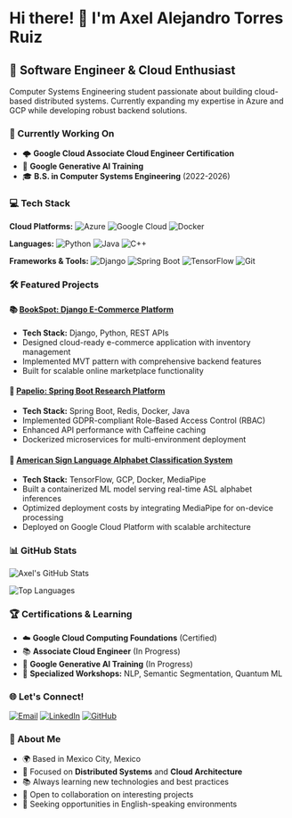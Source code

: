 # Hi there! 👋 I'm Axel Alejandro Torres Ruiz

## 🚀 Software Engineer & Cloud Enthusiast

Computer Systems Engineering student passionate about building cloud-based distributed systems. Currently expanding my expertise in Azure and GCP while developing robust backend solutions.

### 🎯 Currently Working On
- 🌩️ **Google Cloud Associate Cloud Engineer Certification**
- 🤖 **Google Generative AI Training**
- 🎓 **B.S. in Computer Systems Engineering** (2022-2026)

### 💻 Tech Stack

**Cloud Platforms:**
![Azure](https://img.shields.io/badge/Azure-0078D4?style=flat-square&logo=microsoft-azure&logoColor=white)
![Google Cloud](https://img.shields.io/badge/Google_Cloud-4285F4?style=flat-square&logo=google-cloud&logoColor=white)
![Docker](https://img.shields.io/badge/Docker-2496ED?style=flat-square&logo=docker&logoColor=white)

**Languages:**
![Python](https://img.shields.io/badge/Python-3776AB?style=flat-square&logo=python&logoColor=white)
![Java](https://img.shields.io/badge/Java-ED8B00?style=flat-square&logo=java&logoColor=white)
![C++](https://img.shields.io/badge/C++-00599C?style=flat-square&logo=c%2B%2B&logoColor=white)

**Frameworks & Tools:**
![Django](https://img.shields.io/badge/Django-092E20?style=flat-square&logo=django&logoColor=white)
![Spring Boot](https://img.shields.io/badge/Spring_Boot-6DB33F?style=flat-square&logo=spring-boot&logoColor=white)
![TensorFlow](https://img.shields.io/badge/TensorFlow-FF6F00?style=flat-square&logo=tensorflow&logoColor=white)
![Git](https://img.shields.io/badge/Git-F05032?style=flat-square&logo=git&logoColor=white)

### 🛠️ Featured Projects

#### 📚 [BookSpot: Django E-Commerce Platform](https://github.com/AxlAleT)
- **Tech Stack:** Django, Python, REST APIs
- Designed cloud-ready e-commerce application with inventory management
- Implemented MVT pattern with comprehensive backend features
- Built for scalable online marketplace functionality

#### 📖 [Papelio: Spring Boot Research Platform](https://github.com/AxlAleT)
- **Tech Stack:** Spring Boot, Redis, Docker, Java
- Implemented GDPR-compliant Role-Based Access Control (RBAC)
- Enhanced API performance with Caffeine caching
- Dockerized microservices for multi-environment deployment

#### 🤖 [American Sign Language Alphabet Classification System](https://github.com/AxlAleT)
- **Tech Stack:** TensorFlow, GCP, Docker, MediaPipe
- Built a containerized ML model serving real-time ASL alphabet inferences
- Optimized deployment costs by integrating MediaPipe for on-device processing
- Deployed on Google Cloud Platform with scalable architecture

### 📊 GitHub Stats

![Axel's GitHub Stats](https://github-readme-stats.vercel.app/api?username=AxlAleT&show_icons=true&theme=radical&count_private=true)

![Top Languages](https://github-readme-stats.vercel.app/api/top-langs/?username=AxlAleT&layout=compact&theme=radical)

### 🏆 Certifications & Learning

- ☁️ **Google Cloud Computing Foundations** (Certified)
- 📚 **Associate Cloud Engineer** (In Progress)
- 🤖 **Google Generative AI Training** (In Progress)
- 🔬 **Specialized Workshops:** NLP, Semantic Segmentation, Quantum ML

### 🌐 Let's Connect!

[![Email](https://img.shields.io/badge/Email-axelalejt@gmail.com-red?style=flat-square&logo=gmail&logoColor=white)](mailto:axelalejt@gmail.com)
[![LinkedIn](https://img.shields.io/badge/LinkedIn-Connect-blue?style=flat-square&logo=linkedin&logoColor=white)](https://www.linkedin.com/in/axlalet/)
[![GitHub](https://img.shields.io/badge/GitHub-Follow-black?style=flat-square&logo=github&logoColor=white)](https://github.com/AxlAleT)

### 🌟 About Me

- 🌍 Based in Mexico City, Mexico
- 🎯 Focused on **Distributed Systems** and **Cloud Architecture**
- 📚 Always learning new technologies and best practices
- 🤝 Open to collaboration on interesting projects
- 💼 Seeking opportunities in English-speaking environments
